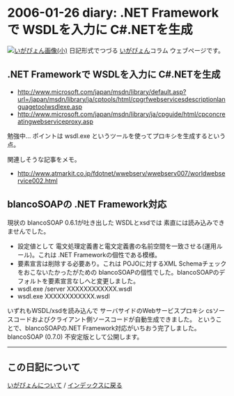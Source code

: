 2006-01-26 diary: .NET Frameworkで WSDLを入力に C#.NETを生成
=====================================================================================================
[![いがぴょん画像(小)](https://igapyon.github.io/diary/images/iga200306s.jpg "いがぴょん")](https://igapyon.github.io/diary/memo/memoigapyon.html) 日記形式でつづる [いがぴょん](https://igapyon.github.io/diary/memo/memoigapyon.html)コラム ウェブページです。

## .NET Frameworkで WSDLを入力に C#.NETを生成


* http://www.microsoft.com/japan/msdn/library/default.asp?url=/japan/msdn/library/ja/cptools/html/cpgrfwebservicesdescriptionlanguagetoolwsdlexe.asp
* http://www.microsoft.com/japan/msdn/library/ja/cpguide/html/cpconcreatingwebserviceproxy.asp

勉強中… ポイントは wsdl.exe というツールを使ってプロキシを生成するという点。

関連しそうな記事をメモ。

* http://www.atmarkit.co.jp/fdotnet/wwebserv/wwebserv007/worldwebservice002.html



## blancoSOAPの .NET Framework対応

現状の blancoSOAP 0.6.1が吐き出した WSDLとxsdでは 素直には読み込みできませんでした。

* 設定値として 電文処理定義書と電文定義書の名前空間を一致させる(運用ルール)。これは .NET Frameworkの個性である模様。
* 要素宣言は削除する必要あり。これは POJOに対するXML Schemaチェックをおこないたかったがための blancoSOAPの個性でした。blancoSOAPのデフォルトを要素宣言なしへと変更しました。
* wsdl.exe /server XXXXXXXXXXXX.wsdl
* wsdl.exe XXXXXXXXXXXX.wsdl

いずれもWSDL/xsdを読み込んで サーバサイドのWebサービスプロキシ csソースコードおよびクライアント側ソースコードが自動生成できました。
ということで、blancoSOAPの.NET Framework対応がいちおう完了しました。blancoSOAP (0.7.0) 不安定版として公開します。


----------------------------------------------------------------------------------------------------

## この日記について
[いがぴょんについて](https://igapyon.github.io/diary/memo/memoigapyon.html) / [インデックスに戻る](https://igapyon.github.io/diary/idxall.html)
